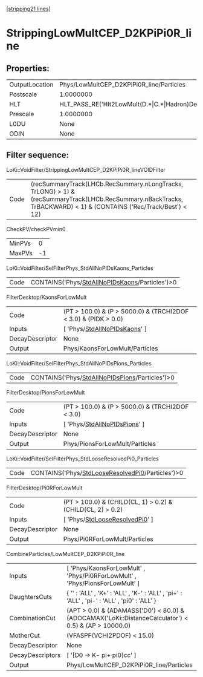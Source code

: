 [\[stripping21 lines\]](../stripping21-index.md)

# StrippingLowMultCEP_D2KPiPi0R_line

## Properties:

|                |                                                        |
|----------------|--------------------------------------------------------|
| OutputLocation | Phys/LowMultCEP_D2KPiPi0R_line/Particles               |
| Postscale      | 1.0000000                                              |
| HLT            | HLT_PASS_RE('Hlt2LowMult(D.\*\|C.\*\|Hadron)Decision') |
| Prescale       | 1.0000000                                              |
| L0DU           | None                                                   |
| ODIN           | None                                                   |

## Filter sequence:

LoKi::VoidFilter/StrippingLowMultCEP_D2KPiPi0R_lineVOIDFilter

|      |                                                                                                                                                                     |
|------|---------------------------------------------------------------------------------------------------------------------------------------------------------------------|
| Code | (recSummaryTrack(LHCb.RecSummary.nLongTracks, TrLONG) \> 1) & (recSummaryTrack(LHCb.RecSummary.nBackTracks, TrBACKWARD) \< 1) & (CONTAINS ('Rec/Track/Best') \< 12) |

CheckPV/checkPVmin0

|        |     |
|--------|-----|
| MinPVs | 0   |
| MaxPVs | -1  |

LoKi::VoidFilter/SelFilterPhys_StdAllNoPIDsKaons_Particles

|      |                                                                                                        |
|------|--------------------------------------------------------------------------------------------------------|
| Code | CONTAINS('Phys/[StdAllNoPIDsKaons](../commonparticles/stripping21-stdallnopidskaons.md)/Particles')\>0 |

FilterDesktop/KaonsForLowMult

|                 |                                                                                       |
|-----------------|---------------------------------------------------------------------------------------|
| Code            | (PT \> 100.0) & (P \> 5000.0) & (TRCHI2DOF \< 3.0) & (PIDK \> 0.0)                    |
| Inputs          | \[ 'Phys/[StdAllNoPIDsKaons](../commonparticles/stripping21-stdallnopidskaons.md)' \] |
| DecayDescriptor | None                                                                                  |
| Output          | Phys/KaonsForLowMult/Particles                                                        |

LoKi::VoidFilter/SelFilterPhys_StdAllNoPIDsPions_Particles

|      |                                                                                                        |
|------|--------------------------------------------------------------------------------------------------------|
| Code | CONTAINS('Phys/[StdAllNoPIDsPions](../commonparticles/stripping21-stdallnopidspions.md)/Particles')\>0 |

FilterDesktop/PionsForLowMult

|                 |                                                                                       |
|-----------------|---------------------------------------------------------------------------------------|
| Code            | (PT \> 100.0) & (P \> 5000.0) & (TRCHI2DOF \< 3.0)                                    |
| Inputs          | \[ 'Phys/[StdAllNoPIDsPions](../commonparticles/stripping21-stdallnopidspions.md)' \] |
| DecayDescriptor | None                                                                                  |
| Output          | Phys/PionsForLowMult/Particles                                                        |

LoKi::VoidFilter/SelFilterPhys_StdLooseResolvedPi0_Particles

|      |                                                                                                            |
|------|------------------------------------------------------------------------------------------------------------|
| Code | CONTAINS('Phys/[StdLooseResolvedPi0](../commonparticles/stripping21-stdlooseresolvedpi0.md)/Particles')\>0 |

FilterDesktop/Pi0RForLowMult

|                 |                                                                                           |
|-----------------|-------------------------------------------------------------------------------------------|
| Code            | (PT \> 100.0) & (CHILD(CL, 1) \> 0.2) & (CHILD(CL, 2) \> 0.2)                             |
| Inputs          | \[ 'Phys/[StdLooseResolvedPi0](../commonparticles/stripping21-stdlooseresolvedpi0.md)' \] |
| DecayDescriptor | None                                                                                      |
| Output          | Phys/Pi0RForLowMult/Particles                                                             |

CombineParticles/LowMultCEP_D2KPiPi0R_line

|                  |                                                                                                          |
|------------------|----------------------------------------------------------------------------------------------------------|
| Inputs           | \[ 'Phys/KaonsForLowMult' , 'Phys/Pi0RForLowMult' , 'Phys/PionsForLowMult' \]                            |
| DaughtersCuts    | { '' : 'ALL' , 'K+' : 'ALL' , 'K-' : 'ALL' , 'pi+' : 'ALL' , 'pi-' : 'ALL' , 'pi0' : 'ALL' }             |
| CombinationCut   | (APT \> 0.0) & (ADAMASS('D0') \< 80.0) & (ADOCAMAX('LoKi::DistanceCalculator') \< 0.5) & (AP \> 10000.0) |
| MotherCut        | (VFASPF(VCHI2PDOF) \< 15.0)                                                                              |
| DecayDescriptor  | None                                                                                                     |
| DecayDescriptors | \[ '\[D0 -\> K- pi+ pi0\]cc' \]                                                                          |
| Output           | Phys/LowMultCEP_D2KPiPi0R_line/Particles                                                                 |
